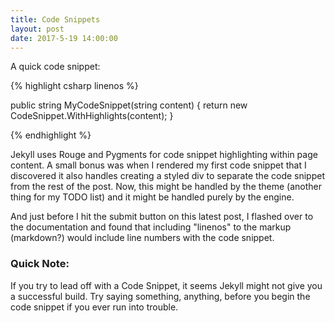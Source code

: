 ```yaml
---
title: Code Snippets
layout: post
date: 2017-5-19 14:00:00
---
```


A quick code snippet:

{% highlight csharp linenos %}

   public string MyCodeSnippet(string content)
   {
      return new CodeSnippet.WithHighlights(content);
   }

{% endhighlight %}

Jekyll uses Rouge and Pygments for code snippet highlighting within page content.  A small bonus was when I rendered my first code snippet that I discovered it also handles creating a styled div to separate the code snippet from the rest of the post.  Now, this might be handled by the theme (another thing for my TODO list) and it might be handled purely by the engine.

And just before I hit the submit button on this latest post, I flashed over to the documentation and found that including "linenos" to 
the markup (markdown?) would include line numbers with the code snippet.

### Quick Note:
If you try to lead off with a Code Snippet, it seems Jekyll might not give you a successful build.  Try saying something, anything, before you begin the code snippet if you ever run into trouble.
